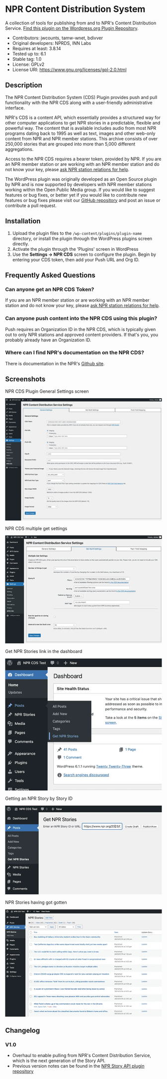 # NPR Content Distribution System

A collection of tools for publishing from and to NPR's Content Distribution Service. [Find this plugin on the Wordpress.org Plugin Repository](https://wordpress.org/plugins/npr-story-api/).

- Contributors: jwcounts, tamw-wnet, bdivver
- Original developers: NPRDS, INN Labs
- Requires at least: 3.8.14
- Tested up to: 6.1
- Stable tag: 1.0
- License: GPLv2
- License URI: https://www.gnu.org/licenses/gpl-2.0.html

## Description

The NPR Content Distribution System (CDS) Plugin provides push and pull functionality with the NPR CDS along with a user-friendly administrative interface.

NPR's CDS is a content API, which essentially provides a structured way for other computer applications to get NPR stories in a predictable, flexible and powerful way. The content that is available includes audio from most NPR programs dating back to 1995 as well as text, images and other web-only content from NPR and NPR member stations. This archive consists of over 250,000 stories that are grouped into more than 5,000 different aggregations.

Access to the NPR CDS requires a bearer token, provided by NPR. If you are an NPR member station or are working with an NPR member station and do not know your key, please [ask NPR station relations for help](https://studio.npr.org).

The WordPress plugin was originally developed as an Open Source plugin by NPR and is now supported by developers with NPR member stations working within the Open Public Media group. If you would like to suggest features or bug fixes, or better yet if you would like to contribute new features or bug fixes please visit our [GitHub repository](https://github.com/OpenPublicMedia/npr-cds-wordpress) and post an issue or contribute a pull request.

## Installation

1. Upload the plugin files to the `/wp-content/plugins/plugin-name` directory, or install the plugin through the WordPress plugins screen directly.
2. Activate the plugin through the 'Plugins' screen in WordPress
3. Use the **Settings -> NPR CDS** screen to configure the plugin. Begin by entering your CDS token, then add your Push URL and Org ID.

## Frequently Asked Questions

### Can anyone get an NPR CDS Token?

If you are an NPR member station or are working with an NPR member station and do not know your key, please [ask NPR station relations for help](https://studio.npr.org).

### Can anyone push content into the NPR CDS using this plugin?

Push requires an Organization ID in the NPR CDS, which is typically given out to only NPR stations and approved content providers. If that's you, you probably already have an Organization ID.

### Where can I find NPR's documentation on the NPR CDS?

There is documentation in the NPR's [Github site](https://npr.github.io/content-distribution-service/).

## Screenshots

NPR CDS Plugin General Settings screen

![NPR CDS Plugin Settings screen](docs/assets/img/settings-general.png.webp)

NPR CDS multiple get settings

![NPR CDS multiple get settings](docs/assets/img/settings-multi-get.png.webp)

Get NPR Stories link in the dashboard

![Get NPR Stories link in the dashboard](docs/assets/img/get-npr-stories-dash.png.webp)

Getting an NPR Story by Story ID

![Getting NPR Stories by Story ID](docs/assets/img/get-npr-stories-link.png.webp)

NPR Stories having got gotten

![NPR Stories having got gotten](docs/assets/img/npr-stories.png.webp)


## Changelog

<!-- copy from readme.txt to here -->
### V1.0
* Overhaul to enable pulling from NPR's Content Distribution Service, which is the next generation of the Story API.
* Previous version notes can be found in the [NPR Story API plugin repository](https://github.com/OpenPublicMedia/nprapi-wordpress)